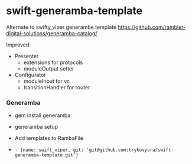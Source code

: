 # swift-generamba-template
Alternate to swifty_viper generambe template https://github.com/rambler-digital-solutions/generamba-catalog/

Improved:
* Presenter
  - extensions for protocols
  - moduleOutput setter
* Configurator
  - moduleInput for vc
  - transitionHandler for router

### Generamba

* gem install generamba

* generamba setup

* Add templates to RambaFile

* `- {name: swift_viper, git: 'git@github.com:trykovyura/swift-generamba-template.git'}`
  
